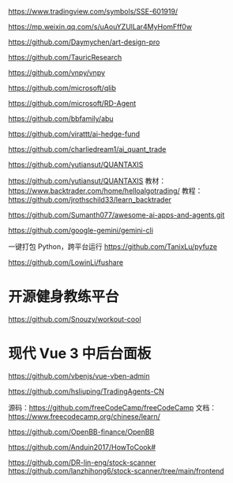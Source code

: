 https://www.tradingview.com/symbols/SSE-601919/


https://mp.weixin.qq.com/s/uAouYZUlLar4MyHomFff0w

https://github.com/Daymychen/art-design-pro

https://github.com/TauricResearch

https://github.com/vnpy/vnpy

https://github.com/microsoft/qlib

https://github.com/microsoft/RD-Agent

https://github.com/bbfamily/abu

https://github.com/virattt/ai-hedge-fund

https://github.com/charliedream1/ai_quant_trade

https://github.com/yutiansut/QUANTAXIS

https://github.com/yutiansut/QUANTAXIS
教材：https://www.backtrader.com/home/helloalgotrading/
教程：https://github.com/jrothschild33/learn_backtrader

https://github.com/Sumanth077/awesome-ai-apps-and-agents.git

https://github.com/google-gemini/gemini-cli

一键打包 Python，跨平台运行
https://github.com/TanixLu/pyfuze


https://github.com/LowinLi/fushare

# 开源健身教练平台
https://github.com/Snouzy/workout-cool

# 现代 Vue 3 中后台面板
https://github.com/vbenjs/vue-vben-admin



https://github.com/hsliuping/TradingAgents-CN

源码：https://github.com/freeCodeCamp/freeCodeCamp
文档：https://www.freecodecamp.org/chinese/learn/

https://github.com/OpenBB-finance/OpenBB

https://github.com/Anduin2017/HowToCook#

https://github.com/DR-lin-eng/stock-scanner
https://github.com/lanzhihong6/stock-scanner/tree/main/frontend

